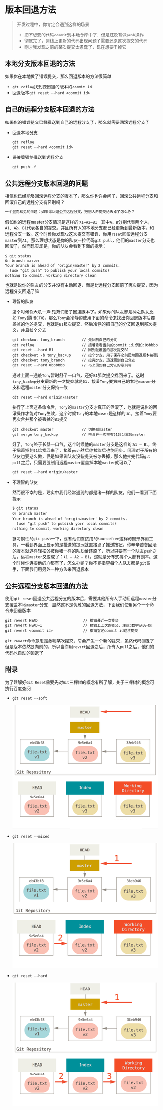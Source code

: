 # 版本回退方法

> 开发过程中，你肯定会遇到这样的场景
>
> - 把不想要的代码`commit`到本地仓库中了，但是还没有做`push`操作
> - 彻底完了，刚线上更新的代码出现问题了需要还原这次提交的代码
> - 刚才我发现之前的某次提交太愚蠢了，现在想要干掉它

## 本地分支版本回退的方法

如果你在本地做了错误提交，那么回退版本的方法很简单

- `git reflog`找到要回退的版本的`commit id`
- 回退版本`git reset --hard <commit id>`

## 自己的远程分支版本回退的方法

如果你的错误提交已经推送到自己的远程分支了，那么就需要回滚远程分支了

- 回退本地分支

  ```reStructuredText
  git reflog
  git reset --hard <commit id>
  ```

- 紧接着强制推送到远程分支

  ```reStructuredText
  git push -f
  ```

## 公共远程分支版本回退的问题

相信你已经能够回滚远程分支的版本了，那么你也许会问了，回滚公共远程分支和回滚自己的远程分支有区别吗？ 

```reStructuredText
一个显而易见的问题：如果你回退公共远程分支，把别人的提交给丢掉了怎么办？
```

假如你的远程master分支情况是这样的:`A1–A2–B1`，其中`A`、`B`分别代表两个人，`A1`、`A2`、`B1`代表各自的提交。并且所有人的本地分支都已经更新到最新版本，和远程分支一致。这个时候你发现`A2`这次提交有错误，你用`reset`回滚远程分支`master`到`A1`，那么理想状态是你的队友一拉代码`git pull`，他们的`master`分支也回滚了，然而现实却是，你的队友会看到下面的提示：

```text
$ git status
On branch master
Your branch is ahead of 'origin/master' by 2 commits.
  (use "git push" to publish your local commits)
nothing to commit, working directory clean
```

也就是说你的队友的分支并没有主动回退，而是比远程分支超前了两次提交，因为远程分支回退了嘛

- 理智的队友

  这个时候你大吼一声:兄弟们老子回退版本了。如果你的队友都是神之队友比如:`Tony`(腾讯`CTO`)，那么`Tony`会冷静的使用下面的命令来找出你回退版本后覆盖掉的他的提交，也就是`B1`那次提交，然后冷静的把自己的分支回退到那次提交，并且拉个分支

  ```reStructuredText
  git checkout tony_branch        // 先回到自己的分支  
  git reflog                      // 接着看看当前的commit id,例如:0bbbbb    
  git reset --hard B1             // 回到被覆盖的那次提交B1
  git checkout -b tony_backup     // 拉个分支，用于保存之前因为回退版本被覆盖掉的提交B1
  git checkout tony_branch        // 拉完分支，迅速回到自己分支
  git reset --hard 0bbbbbb        // 马上回到自己分支的最前端
  ```

  通过上面一通敲`Tony`暂时舒了一口气，还好`B1`那次提交找回来了。这时`tony_backup`分支最新的一次提交就是`B1`，接着`Tony`要把自己的本地`master`分支和远程`master`分支保持一致

  ```reStructuredText
  git reset --hard origin/master
  ```

  执行了上面这条命令后，`Tony`的`master`分支才真正的回滚了，也就是说你的回滚操作才能对`Tony`生效，这个时候`Tony`的本地`maser`是这样的:`A1`，接着`Tony`要再次合并那个被丢掉的`B1`提交

  ```text
  git checkout master             // 切换到master
  git merge tony_backup           // 再合并一次带有B1的分支到master
  ```

  好了，`Tony`终于长舒一口气，这个时候他的`master`分支是这样的:`A1 – B1`，终于把丢掉的`B1`给找回来了，接着`push`然后你拉取后也能同步。同理对于所有的队友也要这么做，但是如果该队友没有提交被你丢掉，那么他拉完代码`git pull`之后，只需要强制用远程`master`覆盖掉本地`master`就可以了

  ```reStructuredText
  git reset --hard origin/master
  ```

- 不理智的队友

  然而很不幸的是，现实中我们经常遇到的都是猪一样的队友，他们一看到下面提示

  ```reStructuredText
  $ git status
  On branch master
  Your branch is ahead of 'origin/master' by 2 commits.
    (use "git push" to publish your local commits)
  nothing to commit, working directory clean
  ```

  就习惯性的`git push`一下，或者他们直接用的`SourceTree`这样的图形界面工具，一看到界面上显示的是推送的提示就直接点了推送按钮，你辛辛苦苦回滚的版本就这样轻松的被你猪一样的队友给还原了，所以只要有一个队友`push`之后，远程`master`又变成了：`A1 – A2 – B1`，这就是分布式每个人都有副本。这个时候你连揍他的心都有了，怎么办呢？你不能指望每个人队友都是`git`高手，下面我们用另外一种方法来回退版本

## 公共远程分支版本回退的方法

使用`git reset`回退公共远程分支的版本后，需要其他所有人手动用远程`master`分支覆盖本地`master`分支，显然这不是优雅的回退方法，下面我们使用另个一个命令来回退版本

```reStructuredText
git revert HEAD                     // 撤销最近一次提交
git revert HEAD~1                   // 撤销上上次的提交，注意:数字从0开始
git revert <commit id>              // 撤销指定commit id这次提交
```

`git revert`命令意思是撤销某次提交。它会产生一个新的提交，虽然代码回退了但是版本依然是向前的，所以当你用`revert`回退之后，所有人`pull`之后，他们的代码也自动的回退了

## 附录

为了理解好`Git Reset`需要先对`Git`三棵树的概念有所了解，关于三棵树的概念可执行百度查阅

- `git reset --soft`

  ![git reset --soft](https://raw.githubusercontent.com/RobertoHuang/RGP-LEARNING/master/Git/images/git%20reset%20--soft.png)

- `git reset --mixed`

  ![git reset --mixed](https://raw.githubusercontent.com/RobertoHuang/RGP-LEARNING/master/Git/images/git%20reset%20--mixed.png)

- `git reset --hard`

  ![git reset --hard](https://raw.githubusercontent.com/RobertoHuang/RGP-LEARNING/master/Git/images/git%20reset%20--hard.png)

